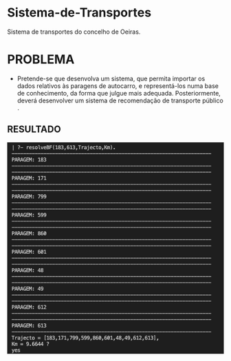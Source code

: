 # Sistema-de-Transportes
Sistema de transportes do concelho de Oeiras.


PROBLEMA
========

* Pretende-se que desenvolva um sistema, que permita importar os dados relativos às paragens de autocarro, e representá-los numa base de conhecimento, da forma que julgue mais adequada. Posteriormente, deverá desenvolver um sistema de recomendação de transporte público .

RESULTADO
------------------

![log print](output.png)



